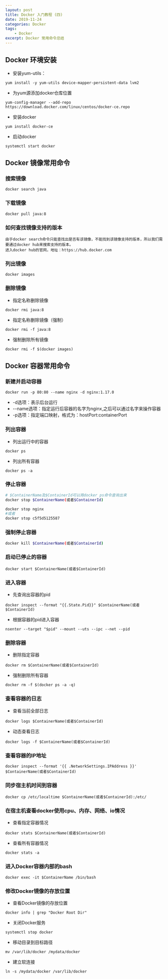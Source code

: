 ```yaml
---
layout: post
title: Docker 入门教程 (四)
date: 2019-11-24
categories: Docker
tags: 
    - Docker
excerpt: Docker 常用命令总结
---
```


## Docker 环境安装
- 安装yum-utils：
```
yum install -y yum-utils device-mapper-persistent-data lvm2
```

- 为yum源添加docker仓库位置
```
yum-config-manager --add-repo https://download.docker.com/linux/centos/docker-ce.repo
```

- 安装docker
```
yum install docker-ce
```

- 启动docker
```
systemctl start docker
```

## Docker 镜像常用命令

### 搜索镜像
```
docker search java
```

### 下载镜像
```
docker pull java:8
```

### 如何查找镜像支持的版本
```
由于docker search命令只能查找出是否有该镜像，不能找到该镜像支持的版本，所以我们需要通过docker hub来搜索支持的版本。
进入docker hub的官网，地址：https://hub.docker.com
```

### 列出镜像
```
docker images
```

### 删除镜像

- 指定名称删除镜像
```
docker rmi java:8
```

- 指定名称删除镜像（强制）
```
docker rmi -f java:8
```

- 强制删除所有镜像
```
docker rmi -f $(docker images)
```

## Docker 容器常用命令

### 新建并启动容器
```
docker run -p 80:80 --name nginx -d nginx:1.17.0
```
- -d选项：表示后台运行
- --name选项：指定运行后容器的名字为nginx,之后可以通过名字来操作容器
- -p选项：指定端口映射，格式为：hostPort:containerPort

### 列出容器

- 列出运行中的容器
```
docker ps
```

- 列出所有容器
```
docker ps -a
```

### 停止容器
```bash
# $ContainerName及$ContainerId可以用docker ps命令查询出来
docker stop $ContainerName(或者$ContainerId)

docker stop nginx
#或者
docker stop c5f5d5125587
```

### 强制停止容器
```bash
docker kill $ContainerName(或者$ContainerId)
```

### 启动已停止的容器
```
docker start $ContainerName(或者$ContainerId)
```

### 进入容器

- 先查询出容器的pid
```
docker inspect --format "{{.State.Pid}}" $ContainerName(或者$ContainerId)
```

- 根据容器的pid进入容器
```
nsenter --target "$pid" --mount --uts --ipc --net --pid
```

### 删除容器

- 删除指定容器
```
docker rm $ContainerName(或者$ContainerId)
```

- 强制删除所有容器
```
docker rm -f $(docker ps -a -q)
```

### 查看容器的日志
- 查看当前全部日志
```
docker logs $ContainerName(或者$ContainerId)
```

- 动态查看日志
```
docker logs -f $ContainerName(或者$ContainerId) 
```

### 查看容器的IP地址
```
docker inspect --format '{{ .NetworkSettings.IPAddress }}' $ContainerName(或者$ContainerId)
``` 

### 同步宿主机时间到容器
```
docker cp /etc/localtime $ContainerName(或者$ContainerId):/etc/
```

### 在宿主机查看docker使用cpu、内存、网络、io情况

- 查看指定容器情况
```
docker stats $ContainerName(或者$ContainerId)
```

- 查看所有容器情况
``` 
docker stats -a
```

### 进入Docker容器内部的bash
``` 
docker exec -it $ContainerName /bin/bash
```

### 修改Docker镜像的存放位置

- 查看Docker镜像的存放位置
```
docker info | grep "Docker Root Dir"
```

- 关闭Docker服务
```
systemctl stop docker
```

- 移动目录到目标路径
``` 
mv /var/lib/docker /mydata/docker
```

- 建立软连接
``` 
ln -s /mydata/docker /var/lib/docker
```